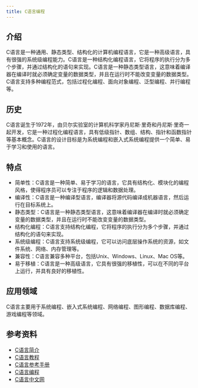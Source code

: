 ```yaml
---
title: C语言编程
---
```


## 介绍
C语言是一种通用、静态类型、结构化的计算机编程语言，它是一种高级语言，具有很强的系统级编程能力。C语言是一种结构化编程语言，它将程序的执行分为多个步骤，并通过结构化的语句来实现。C语言是一种静态类型语言，这意味着编译器在编译时就必须确定变量的数据类型，并且在运行时不能改变变量的数据类型。C语言支持多种编程范式，包括过程化编程、面向对象编程、泛型编程、并行编程等。

## 历史
C语言诞生于1972年，由贝尔实验室的计算机科学家丹尼斯·里奇和丹尼斯·里奇一起开发，它是一种过程化编程语言，具有低级指针、数组、结构、指针和函数指针等基本概念。C语言的设计目标是为系统编程和嵌入式系统编程提供一个简单、易于学习和使用的语言。

## 特点
- 简单性：C语言是一种简单、易于学习的语言，它具有结构化、模块化的编程风格，使得程序员可以专注于程序的逻辑和数据处理。
- 编译性：C语言是一种编译型语言，编译器将源代码编译成机器语言，然后运行在目标系统上。
- 静态类型：C语言是一种静态类型语言，这意味着编译器在编译时就必须确定变量的数据类型，并且在运行时不能改变变量的数据类型。
- 结构化编程：C语言支持结构化编程，它将程序的执行分为多个步骤，并通过结构化的语句来实现。
- 系统级编程：C语言支持系统级编程，它可以访问底层操作系统的资源，如文件系统、网络、内存管理等。
- 兼容性：C语言兼容多种平台，包括Unix、Windows、Linux、Mac OS等。
- 易于移植：C语言是一种高级语言，它具有很强的移植性，可以在不同的平台上运行，并具有良好的移植性。

## 应用领域
C语言主要用于系统编程、嵌入式系统编程、网络编程、图形编程、数据库编程、游戏编程等领域。



## 参考资料
- [C语言简介](https://www.runoob.com/cprogramming/c-programming-intro.html)
- [C语言教程](https://www.runoob.com/cprogramming/c-tutorial.html)
- [C语言参考手册](https://www.runoob.com/cprogramming/c-reference.html)
- [C语言编程](https://www.cprogramming.com/)
- [C语言中文网](https://www.runoob.com/cprogramming/c-tutorial.html)